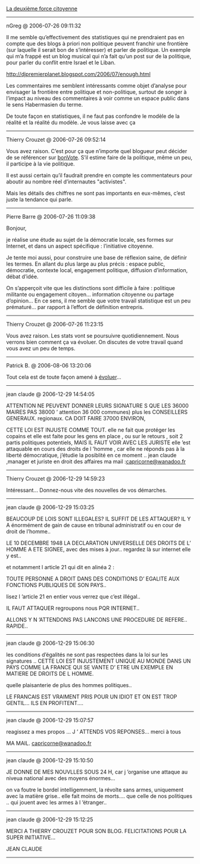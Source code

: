 [La deuxième force citoyenne](../../../2006/7/la-deuxieme-force-citoyenne.md)

---
nGreg @ 2006-07-26 09:11:32

Il me semble qu’effectivement des statistiques qui ne prendraient pas en compte que des blogs à priori non politique peuvent franchir une frontière (sur laquelle il serait bon de s’intéresser) et parler de politique. Un exemple qui m’a frappé est un blog musical qui n’a fait qu’un post sur de la politique, pour parler du conflit entre Israel et le Liban.

http://djpremierplanet.blogspot.com/2006/07/enough.html

Les commentaires me semblent intéressants comme objet d’analyse pour envisager la frontière entre politique et non-politique, surtout de songer à l’impact au niveau des commentaires à voir comme un espace public dans le sens Habermasien du terme.

De toute façon en statistiques, il ne faut pas confondre le modèle de la réalité et la réalité du modèle. Je vous laisse avec ça

---

Thierry Crouzet @ 2006-07-26 09:52:14

Vous avez raison. C’est pour ça que n’importe quel blogueur peut décider de se référencer sur [bonVote](http://www.bonvote;com/ajouter.php). S’il estime faire de la politique, même un peu, il participe à la vie politique.

Il est aussi certain qu’il faudrait prendre en compte les commentateurs pour aboutir au nombre réel d’internautes "activistes".

Mais les détails des chiffres ne sont pas importants en eux-mêmes, c’est juste la tendance qui parle.

---

Pierre Barre @ 2006-07-26 11:09:38

Bonjour,

je réalise une étude au sujet de la démocratie locale, ses formes sur Internet, et dans un aspect spécifique : l’initiative citoyenne.

Je tente moi aussi, pour construire une base de réflexion saine, de définir les termes. En allant du plus large au plus précis : espace public, démocratie, contexte local, engagement politique, diffusion d’information, débat d’idée.

On s’apperçoit vite que les distinctions sont difficile à faire : politique militante ou engagement citoyen... information citoyenne ou partage d’opinion... En ce sens, il me semble que votre travail statistique est un peu prématuré... par rapport à l’effort de définition entrepris.

---

Thierry Crouzet @ 2006-07-26 11:23:15

Vous avez raison. Les stats vont se poursuivre quotidiennement. Nous verrons bien comment ça va évoluer. On discutes de votre travail quand vous avez un peu de temps.

---

Patrick B. @ 2006-08-06 13:20:06

Tout cela est de toute façon amené à [évoluer](http://blog.tcrouzet.com/)...

---

jean claude @ 2006-12-29 14:54:05

ATTENTION NE PEUVENT DONNER LEURS SIGNATURE S QUE LES 36000 MAIRES PAS 38000 ’ attention 36 000 communes) plus les CONSEILLERS GENERAUX. regionaux. CA DOIT FAIRE 37000 ENVIRON, 

CETTE LOI EST INJUSTE COMME TOUT. elle ne fait que protéger les copains et elle est faite pour les gens en place , ou sur le retours , soit 2 partis politiques potentiels, MAIS IL FAUT VOIR AVEC LES JURISTE elle ’est attaquable en cours des droits de l ’homme , car elle ne réponds pas à la liberté démocratique, j’étudie la posiblité en ce moment .. jean claude ,manager et juriste en droit des affaires ma mail :capricorne@wanadoo.fr

---

Thierry Crouzet @ 2006-12-29 14:59:23

Intéressant... Donnez-nous vite des nouvelles de vos démarches.

---

jean claude @ 2006-12-29 15:03:25

BEAUCOUP DE LOIS SONT ILLEGALES? IL SUFFIT DE LES ATTAQUER? IL Y A énormément de gain de cause en tribunal administratif ou en cour de droit de l’homme..

LE 10 DECEMBRE 1948 LA DECLARATION UNIVERSELLE DES DROITS DE L’ HOMME A ETE SIGNEE, avec des mises à jour.. regardez là sur internet elle y est..

et notamment l article 21 qui dit en alinéa 2 : 

TOUTE PERSONNE A DROIT DANS DES CONDITIONS D’ EGALITE AUX FONCTIONS PUBLIQUES DE SON PAYS.. 

lisez l ’article 21 en entier vous verrez que c’est illégal..

IL FAUT ATTAQUER regroupons nous PQR INTERNET..

ALLONS Y N ’ATTENDONS PAS LANCONS UNE PROCEDURE DE REFERE.. RAPIDE..

---

jean claude @ 2006-12-29 15:06:30

les conditions d’égalités ne sont pas respectées dans la loi sur les signatures .. CETTE LOI EST INJUSTEMENT UNIQUE AU MONDE DANS UN PAYS COMME LA FRANCE QUI SE VANTE D’ ETRE UN EXEMPLE EN MATIERE DE DROITS DE L HOMME.

quelle plaisanterie de plus des hommes politiques..

LE FRANCAIS EST VRAIMENT PRIS POUR UN IDIOT ET ON EST TROP GENTIL... ILS EN PROFITENT....

---

jean claude @ 2006-12-29 15:07:57

reagissez a mes propos ... J ’ ATTENDS VOS REPONSES... merci à tous

MA MAIL. capricorne@wanadoo.fr

---

jean claude @ 2006-12-29 15:10:50

JE DONNE DE MES NOUVLLES SOUS 24 H, car j ’organise une attaque au niveua national avec des moyens énormes...

on va foutre le bordel intelligemment, la révolte sans armes, uniquement avec la matière grise.. elle fait moins de morts.... que celle de nos politiques .. qui jouent avec les armes à l ’étranger..

---

jean claude @ 2006-12-29 15:12:25

MERCI A THIERRY CROUZET POUR SON BLOG. FELICITATIONS POUR LA SUPER INITIATIVE...

JEAN CLAUDE

---

